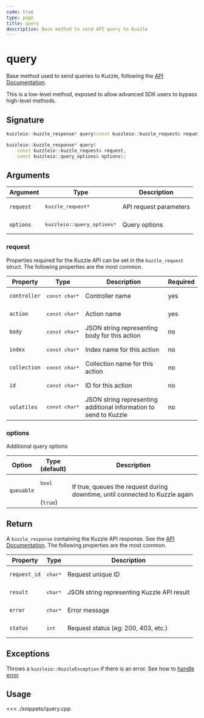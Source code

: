 ```yaml
---
code: true
type: page
title: query
description: Base method to send API query to Kuzzle
---
```


# query

Base method used to send queries to Kuzzle, following the [API Documentation](/core/1/api).

<div class="alert alert-warning">
This is a low-level method, exposed to allow advanced SDK users to bypass high-level methods.
</div>

## Signature

```cpp
kuzzleio::kuzzle_response* query(const kuzzleio::kuzzle_request& request);

kuzzleio::kuzzle_response* query(
    const kuzzleio::kuzzle_request& request,
    const kuzzleio::query_options& options);
```

## Arguments

| Argument  | Type                                 | Description            |
| --------- | ------------------------------------ | ---------------------- |
| `request` | <pre>kuzzle_request\*</pre>          | API request parameters |
| `options` | <pre>kuzzleio::query_options\*</pre> | Query options          |

### request

Properties required for the Kuzzle API can be set in the `kuzzle_request` struct.
The following properties are the most common.

| Property     | Type                    | Description                                                       | Required |
| ------------ | ----------------------- | ----------------------------------------------------------------- | -------- |
| `controller` | <pre>const char\*</pre> | Controller name                                                   | yes      |
| `action`     | <pre>const char\*</pre> | Action name                                                       | yes      |
| `body`       | <pre>const char\*</pre> | JSON string representing body for this action                     | no       |
| `index`      | <pre>const char\*</pre> | Index name for this action                                        | no       |
| `collection` | <pre>const char\*</pre> | Collection name for this action                                   | no       |
| `id`         | <pre>const char\*</pre> | ID for this action                                                | no       |
| `volatiles`  | <pre>const char\*</pre> | JSON string representing additional information to send to Kuzzle | no       |

### options

Additional query options

| Option     | Type<br/>(default)           | Description                                                                  |
| ---------- | ---------------------------- | ---------------------------------------------------------------------------- |
| `queuable` | <pre>bool</pre><br/>(`true`) | If true, queues the request during downtime, until connected to Kuzzle again |

## Return

A `kuzzle_response` containing the Kuzzle API response. See the [API Documentation](/core/1/api/essentials/kuzzle-response).
The following properties are the most common.

| Property     | Type              | Description                                |
| ------------ | ----------------- | ------------------------------------------ |
| `request_id` | <pre>char\*</pre> | Request unique ID                          |
| `result`     | <pre>char\*</pre> | JSON string representing Kuzzle API result |
| `error`      | <pre>char\*</pre> | Error message                              |
| `status`     | <pre>int</pre>    | Request status (eg: 200, 403, etc.)        |

## Exceptions

Throws a `kuzzleio::KuzzleException` if there is an error. See how to [handle error](/sdk/cpp/1/essentials/error-handling).

## Usage

<<< ./snippets/query.cpp
